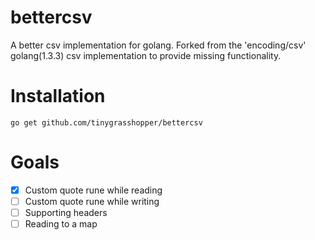 bettercsv
=========

A better csv implementation for golang. Forked from the 'encoding/csv' golang(1.3.3) csv implementation to provide missing functionality. 

# Installation

`go get github.com/tinygrasshopper/bettercsv`


# Goals
- [x] Custom quote rune while reading
- [ ] Custom quote rune while writing
- [ ] Supporting headers
- [ ] Reading to a map

